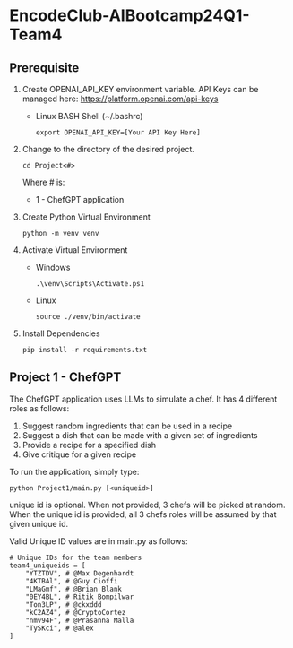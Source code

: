 # EncodeClub-AIBootcamp24Q1-Team4

## Prerequisite

1. Create OPENAI_API_KEY environment variable.  API Keys can be managed here: https://platform.openai.com/api-keys
   * Linux BASH Shell (~/.bashrc)
     ```
     export OPENAI_API_KEY=[Your API Key Here]
     ```

3. Change to the directory of the desired project.
   ```
   cd Project<#>
   ```
   Where # is:
   * 1 - ChefGPT application
4. Create Python Virtual Environment
   ```
   python -m venv venv
   ```
5. Activate Virtual Environment
   * Windows
     ```
     .\venv\Scripts\Activate.ps1
     ```
   * Linux
     ```
     source ./venv/bin/activate
     ```
6. Install Dependencies
   ```
   pip install -r requirements.txt
   ```


## Project 1 - ChefGPT

The ChefGPT application uses LLMs to simulate a chef.  It has 4 different roles as follows:
1. Suggest random ingredients that can be used in a recipe
2. Suggest a dish that can be made with a given set of ingredients
3. Provide a recipe for a specified dish
4. Give critique for a given recipe

To run the application, simply type:
```
python Project1/main.py [<uniqueid>]
```
unique id is optional.  When not provided, 3 chefs will be picked at random.  When the unique id is provided, all 3 chefs roles will be assumed by that given unique id.

Valid Unique ID values are in main.py as follows:
```
# Unique IDs for the team members
team4_uniqueids = [
    "YTZTDV", # @Max Degenhardt 
    "4KTBAl", # @Guy Cioffi 
    "LMaGmf", # @Brian Blank 
    "0EY4BL", # Ritik Bompilwar
    "Ton3LP", # @ckxddd 
    "kC2AZ4", # @CryptoCortez 
    "nmv94F", # @Prasanna Malla 
    "TySKci", # @alex 
]
```

    